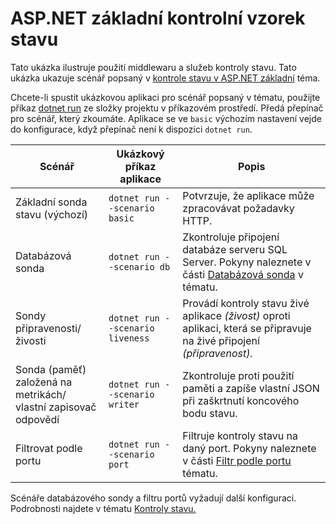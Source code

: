 # <a name="aspnet-core-health-check-sample"></a>ASP.NET základní kontrolní vzorek stavu

Tato ukázka ilustruje použití middlewaru a služeb kontroly stavu. Tato ukázka ukazuje scénář popsaný v [kontrole stavu v ASP.NET základní](https://docs.microsoft.com/aspnet/core/host-and-deploy/health-checks) téma.

Chcete-li spustit ukázkovou aplikaci pro scénář popsaný v tématu, použijte příkaz [dotnet run](https://docs.microsoft.com/dotnet/core/tools/dotnet-run) ze složky projektu v příkazovém prostředí. Předá přepínač pro scénář, který zkoumáte. Aplikace se ve `basic` výchozím nastavení vejde do konfigurace, když přepínač není k dispozici `dotnet run`.

| Scénář                                               | Ukázkový příkaz aplikace               | Popis |
| ------------------------------------------------------ | -------------------------------- | ----------- |
| Základní sonda stavu (výchozí)                           | `dotnet run --scenario basic`    | Potvrzuje, že aplikace může zpracovávat požadavky HTTP. |
| Databázová sonda                                         | `dotnet run --scenario db`       | Zkontroluje připojení databáze serveru SQL Server. Pokyny naleznete v části [Databázová sonda](https://docs.microsoft.com/aspnet/core/host-and-deploy/health-checks#database-probe) v tématu. |
| Sondy připravenosti/živosti                              | `dotnet run --scenario liveness` | Provádí kontroly stavu živé aplikace *(živost)* oproti aplikaci, která se připravuje na živé připojení *(připravenost).* |
| Sonda (paměť) založená na metrikách/<br>vlastní zapisovač odpovědí | `dotnet run --scenario writer`   | Zkontroluje proti použití paměti a zapíše vlastní JSON při zaškrtnutí koncového bodu stavu. |
| Filtrovat podle portu                                         | `dotnet run --scenario port`     | Filtruje kontroly stavu na daný port. Pokyny naleznete v části [Filtr podle portu](https://docs.microsoft.com/aspnet/core/host-and-deploy/health-checks#filter-by-port) tématu. |

Scénáře databázového sondy a filtru portů vyžadují další konfiguraci. Podrobnosti najdete v tématu [Kontroly stavu.](https://docs.microsoft.com/aspnet/core/host-and-deploy/health-checks)
